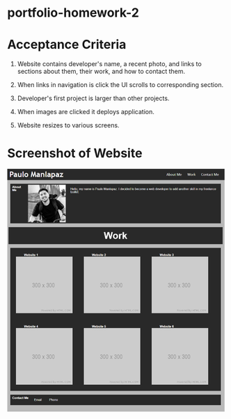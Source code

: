 # portfolio-homework-2

# Acceptance Criteria

1) Website contains developer's name, a recent photo, and links to sections about them, their work, and how to contact them.

2) When links in navigation is click the UI scrolls to corresponding section.

3) Developer's first project is larger than other projects.

4) When images are clicked it deploys application.

5) Website resizes to various screens.

# Screenshot of Website
<img src="assets/images/homework2-website-screenshot.PNG" width="500">